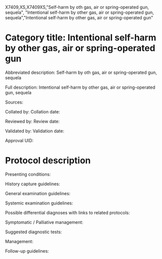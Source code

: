 X7409,XS,X7409XS,"Self-harm by oth gas, air or spring-operated gun, sequela", "Intentional self-harm by other gas, air or spring-operated gun, sequela","Intentional self-harm by other gas, air or spring-operated gun"
# Category title: Intentional self-harm by other gas, air or spring-operated gun

Abbreviated description: Self-harm by oth gas, air or spring-operated gun, sequela

Full description: Intentional self-harm by other gas, air or spring-operated gun, sequela

Sources:

Collated by:
Collation date:

Reviewed by:
Review date:

Validated by:
Validation date:

Approval UID:

# Protocol description

Presenting conditions:

History capture guidelines:

General examination guidelines:

Systemic examination guidelines:

Possible differential diagnoses with links to related protocols:

Symptomatic / Palliative management:

Suggested diagnostic tests:

Management:

Follow-up guidelines:
